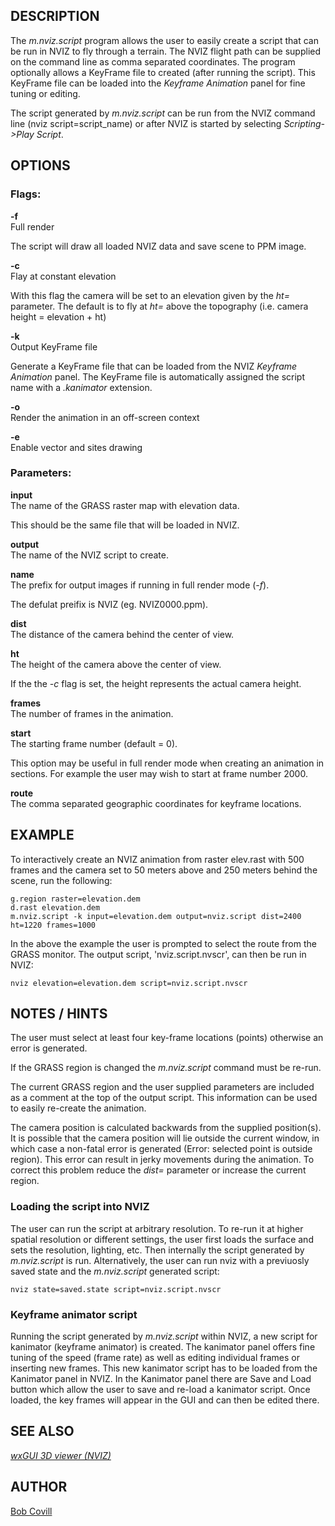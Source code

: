 ## DESCRIPTION

The *m.nviz.script* program allows the user to easily create a script
that can be run in NVIZ to fly through a terrain. The NVIZ flight path
can be supplied on the command line as comma separated coordinates. The
program optionally allows a KeyFrame file to created (after running the
script). This KeyFrame file can be loaded into the *Keyframe Animation*
panel for fine tuning or editing.

The script generated by *m.nviz.script* can be run from the NVIZ command
line (nviz script=script_name) or after NVIZ is started by selecting
*Scripting-\>Play Script*.

## OPTIONS

### Flags:

**-f**  
Full render

The script will draw all loaded NVIZ data and save scene to PPM image.

**-c**  
Flay at constant elevation

With this flag the camera will be set to an elevation given by the *ht=*
parameter. The default is to fly at *ht=* above the topography (i.e.
camera height = elevation + ht)

**-k**  
Output KeyFrame file

Generate a KeyFrame file that can be loaded from the NVIZ *Keyframe
Animation* panel. The KeyFrame file is automatically assigned the script
name with a *.kanimator* extension.

**-o**  
Render the animation in an off-screen context

**-e**  
Enable vector and sites drawing

### Parameters:

**input**  
The name of the GRASS raster map with elevation data.

This should be the same file that will be loaded in NVIZ.

**output**  
The name of the NVIZ script to create.

**name**  
The prefix for output images if running in full render mode (*-f*).

The defulat preifix is NVIZ (eg. NVIZ0000.ppm).

**dist**  
The distance of the camera behind the center of view.

**ht**  
The height of the camera above the center of view.

If the the *-c* flag is set, the height represents the actual camera
height.

**frames**  
The number of frames in the animation.

**start**  
The starting frame number (default = 0).

This option may be useful in full render mode when creating an animation
in sections. For example the user may wish to start at frame number
2000.

**route**  
The comma separated geographic coordinates for keyframe locations.

## EXAMPLE

To interactively create an NVIZ animation from raster elev.rast with 500
frames and the camera set to 50 meters above and 250 meters behind the
scene, run the following:

```shell
g.region raster=elevation.dem
d.rast elevation.dem
m.nviz.script -k input=elevation.dem output=nviz.script dist=2400 ht=1220 frames=1000
```

In the above the example the user is prompted to select the route from
the GRASS monitor. The output script, 'nviz.script.nvscr', can then be
run in NVIZ:

```shell
nviz elevation=elevation.dem script=nviz.script.nvscr
```

## NOTES / HINTS

The user must select at least four key-frame locations (points)
otherwise an error is generated.

If the GRASS region is changed the *m.nviz.script* command must be
re-run.

The current GRASS region and the user supplied parameters are included
as a comment at the top of the output script. This information can be
used to easily re-create the animation.

The camera position is calculated backwards from the supplied
position(s). It is possible that the camera position will lie outside
the current window, in which case a non-fatal error is generated (Error:
selected point is outside region). This error can result in jerky
movements during the animation. To correct this problem reduce the
*dist=* parameter or increase the current region.

### Loading the script into NVIZ

The user can run the script at arbitrary resolution. To re-run it at
higher spatial resolution or different settings, the user first loads
the surface and sets the resolution, lighting, etc. Then internally the
script generated by *m.nviz.script* is run. Alternatively, the user can
run nviz with a previuosly saved state and the *m.nviz.script* generated
script:

```shell
nviz state=saved.state script=nviz.script.nvscr
```

### Keyframe animator script

Running the script generated by *m.nviz.script* within NVIZ, a new
script for kanimator (keyframe animator) is created. The kanimator panel
offers fine tuning of the speed (frame rate) as well as editing
individual frames or inserting new frames. This new kanimator script has
to be loaded from the Kanimator panel in NVIZ. In the Kanimator panel
there are Save and Load button which allow the user to save and re-load
a kanimator script. Once loaded, the key frames will appear in the GUI
and can then be edited there.

## SEE ALSO

*[wxGUI 3D viewer (NVIZ)](wxGUI.nviz.md)*

## AUTHOR

[Bob Covill](mailto:bcovill@tekmap.ns.ca)
